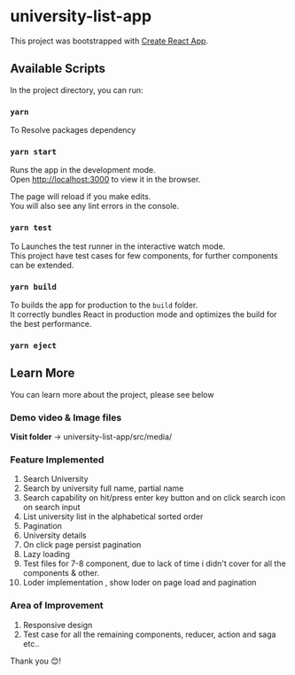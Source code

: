 # university-list-app

This project was bootstrapped with [Create React App](https://github.com/facebook/create-react-app).

## Available Scripts

In the project directory, you can run:

### `yarn`

To Resolve packages dependency

### `yarn start`

Runs the app in the development mode.\
Open [http://localhost:3000](http://localhost:3000) to view it in the browser.

The page will reload if you make edits.\
You will also see any lint errors in the console.

### `yarn test`

To Launches the test runner in the interactive watch mode.\
This project have test cases for few components, for further components can be extended. 

### `yarn build`

To builds the app for production to the `build` folder.\
It correctly bundles React in production mode and optimizes the build for the best performance.

### `yarn eject`

## Learn More
You can learn more about the project, please see below

### Demo video & Image files
**Visit folder**  -> university-list-app/src/media/

### Feature Implemented 
1. Search University 
2. Search by university full name, partial name
3. Search capability on hit/press enter key button and on click search icon on search input
4. List university list in the alphabetical sorted order
5. Pagination 
6. University details
7. On click page persist pagination
8. Lazy loading 
9. Test files for 7-8 component, due to lack of time i didn't cover for all the components & other.
10. Loder implementation , show loder on page load and pagination 


### Area of Improvement 
1. Responsive design
2. Test case for all the remaining components, reducer, action and saga etc..


Thank you 😊! 

